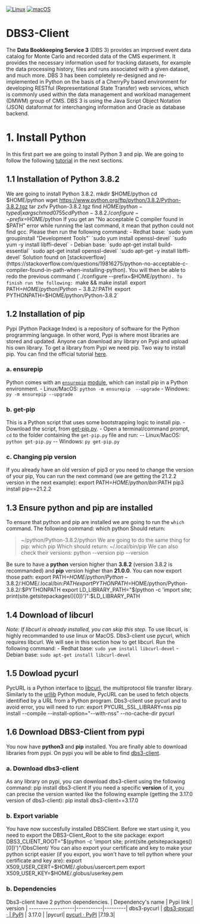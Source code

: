 [![Linux](https://svgshare.com/i/Zhy.svg)](https://svgshare.com/i/Zhy.svg) [![macOS](https://svgshare.com/i/ZjP.svg)](https://svgshare.com/i/ZjP.svg)
# DBS3-Client
The **Data Bookkeeping Service 3** (DBS 3) provides an improved event data catalog for Monte Carlo and recorded data of the CMS experiment. It 
provides the necessary information used for tracking datasets, for example the data processing history, files and runs associated with a given 
dataset, and much more. DBS 3 has been completely re-designed and re-implemented in Python on the basis of a CherryPy based environment for 
developing RESTful (Representational State Transfer) web services, which is commonly used within the data management and workload management (DMWM) 
group of CMS. DBS 3 is using the Java Script Object Notation (JSON) dataformat for interchanging information and Oracle as database backend.
# 1. Install Python
In this first part we are going to install Python 3 and pip. We are going to follow the following 
[tutorial](https://thelazylog.com/install-python-as-local-user-on-linux/) in the next sections.
## 1.1 Installation of Python 3.8.2
We are going to install Python 3.8.2.
    mkdir $HOME/python
    cd $HOME/python
    wget https://www.python.org/ftp/python/3.8.2/Python-3.8.2.tgz
    tar zxfv Python-3.8.2.tgz
    find $HOME/python -type d | xargs chmod 0755
    cd Python-3.8.2
    ./configure --prefix=$HOME/python If you get an "No acceptable C compiler found in $PATH" error while running the last command, it mean that 
python could not find gcc. Please then run the following command: - Redhat base: `sudo yum groupinstall "Development Tools"` `sudo yum install 
openssl-devel` `sudo yum -y install libffi-devel` - Debian base: `sudo apt-get install build-essential` `sudo apt-get install openssl-devel` `sudo 
apt-get -y install libffi-devel` Solution found on 
[stackoverflow](https://stackoverflow.com/questions/19816275/python-no-acceptable-c-compiler-found-in-path-when-installing-python). You will then be 
able to redo the previous command (`./configure --prefix=$HOME/python`). To finish run the following: `make && make install` `export 
PATH=$HOME/python/Python-3.8.2/:$PATH` `export PYTHONPATH=$HOME/python/Python-3.8.2`
## 1.2 Installation of pip
Pypi (Python Package Index) is a repository of software for the Python programming language. In other word, Pypi is where most libraries are stored 
and updated. Anyone can download any library on Pypi and upload his own library. To get a library from Pypi we need pip. Two way to install pip. You 
can find the official tutorial [here](https://pip.pypa.io/en/stable/installation/).
### a. ensurepip
Python comes with an [`ensurepip`](https://docs.python.org/3/library/ensurepip.html#module-ensurepip "(in Python v3.9)") 
[module](https://pip.pypa.io/en/stable/installation/#python), which can install pip in a Python environment. - Linux/MacOS: `python -m ensurepip 
--upgrade` - Windows: `py -m ensurepip --upgrade`
### b. get-pip
This is a Python script that uses some bootstrapping logic to install pip. - Download the script, from 
[get-pip.py](https://bootstrap.pypa.io/get-pip.py). - Open a terminal/command prompt, `cd` to the folder containing the `get-pip.py` file and run: -- 
Linux/MacOS: `python get-pip.py` -- Windows: `py get-pip.py`
### c. Changing pip version
If you already have an old version of pip3 or you need to change the version of your pip, You can run the next command (we are getting the 21.2.2 
version in the next example):
    export PATH=$HOME/python/bin:$PATH
	pip3 install pip==21.2.2
## 1.3 Ensure python and pip are installed
To ensure that python and pip are installed we are going to run the `which` command. The following command:
    which python Should return:
> ~/python/Python-3.8.2/python
We are going to do the same thing for pip:
    which pip Which should return:
> ~/.local/bin/pip
We can also check their versions:
    python --version
    pip --version
 
Be sure to have a **python** version higher than **3.8.2** (version 3.8.2 is recommanded) and **pip** version higher than **21.0.0**. You can now 
export those path:
    export PATH=$HOME/python/Python-3.8.2/:$HOME/.local/bin:$PATH
	export PYTHONPATH=$HOME/python/Python-3.8.2/:$PYTHONPATH
	export LD_LIBRARY_PATH="$(python -c 'import site; print(site.getsitepackages()[0])')":$LD_LIBRARY_PATH
## 1.4 Download of libcurl
*Note: If libcurl is already installed, you can skip this step.* To use libcurl, is highly recommanded to use linux or MacOS. Dbs3-client use pycurl, 
which requires libcurl. We will see in this section how to get libcurl. Run the following command: - Redhat base: `sudo yum install libcurl-devel` - 
Debian base: `sudo apt-get install libcurl-devel`
## 1.5 Dowload pycurl
PycURL is a Python interface to [libcurl](https://curl.haxx.se/libcurl/), the multiprotocol file transfer library. Similarly to the 
[urllib](http://docs.python.org/library/urllib.html) Python module, PycURL can be used to fetch objects identified by a URL from a Python program. 
Dbs3-client use pycurl and to avoid error, you will need to run:
	export PYCURL_SSL_LIBRARY=nss
    pip install --compile --install-option="--with-nss" --no-cache-dir pycurl
## 1.6 Download DBS3-Client from pypi
You now have **python3** and **pip** installed. You are finally able to download libraries from pypi. On pypi you will be able to find 
[dbs3-client](https://pypi.org/project/dbs3-client/).
### a. Download dbs3-client
As any library on pypi, you can download dbs3-client using the following command:
    pip install dbs3-client If you need a specific **version** of it, you can precise the version wanted like the following example (getting the 
3.17.0 version of dbs3-client):
    pip install dbs3-client==3.17.0
### b. Export variable
You have now succesfully installed DBSClient. Before we start using it, you need to export the DBS3-Client_Root to the site package:
    export DBS3_CLIENT_ROOT="$(python -c 'import site; print(site.getsitepackages()[0])')"/DbsClient/ You can also export your certificate and key to 
make your python script easier (if you export, you won't have to tell python where your certificate and key are):
    export X509_USER_CERT=$HOME/.globus/usercert.pem
	export X509_USER_KEY=$HOME/.globus/userkey.pem
### b. Dependencies
Dbs3-client have 2 python dependencies.
| Dependency's name | Pypi link | version | -------------------|-----------|---------| dbs3-pycurl | [dbs3-pycurl · 
| PyPI](https://pypi.org/project/dbs3-pycurl/) | 3.17.0 |
|pycurl| [pycurl · PyPI](https://pypi.org/project/pycurl/) |7.19.3|
